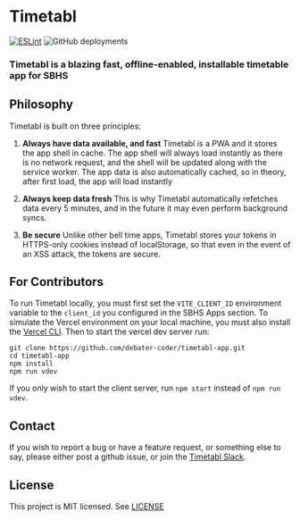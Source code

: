 # Timetabl
[![ESLint](https://github.com/debater-coder/timetabl-app/actions/workflows/eslint.yml/badge.svg)](https://github.com/debater-coder/timetabl-app/actions/workflows/eslint.yml)
![GitHub deployments](https://img.shields.io/github/deployments/debater-coder/timetabl-app/production?label=vercel&logo=vercel)

### Timetabl is a blazing fast, offline-enabled, installable timetable app for SBHS

## Philosophy
Timetabl is built on three principles:
1. **Always have data available, and fast**
Timetabl is a PWA and it stores the app shell in cache. The app shell will always load instantly as there is no network request, and the shell will be updated along with the service worker. The app data is also automatically cached, so in theory, after first load, the app will load instantly

2. **Always keep data fresh**
This is why Timetabl automatically refetches data every 5 minutes, and in the future it may even perform background syncs.

3. **Be secure**
Unlike other bell time apps, Timetabl stores your tokens in HTTPS-only cookies instead of localStorage, so that even in the event of an XSS attack, the tokens are secure.

## For Contributors
To run Timetabl locally, you must first set the `VITE_CLIENT_ID` environment variable to the `client_id` you configured in the SBHS Apps section. To simulate the Vercel environment on your local machine, you must also install the [Vercel CLI](https://vercel.com/docs/cli). Then to start the vercel dev server run:
```
git clone https://github.com/debater-coder/timetabl-app.git
cd timetabl-app
npm install
npm run vdev
```
If you only wish to start the client server, run `npm start` instead of `npm run vdev`.

## Contact
If you wish to report a bug or have a feature request, or something else to say, please either post a github issue, or join the [Timetabl Slack](https://join.slack.com/t/timetabl/shared_invite/zt-1dhr2v791-G0IDTb~kLRXT~0vjmyEtmw).

## License
This project is MIT licensed. See [LICENSE](./LICENSE)
